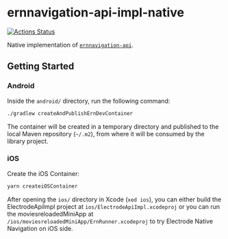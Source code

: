 # ernnavigation-api-impl-native

[![Actions Status][1]][2]

Native implementation of [`ernnavigation-api`][3].

## Getting Started

### Android

Inside the `android/` directory, run the following command:

```sh
./gradlew createAndPublishErnDevContainer
```

The container will be created in a temporary directory and published to the
local Maven repository (`~/.m2`), from where it will be consumed by the library
project.

### iOS

Create the iOS Container:

```sh
yarn createiOSContainer
```

After opening the `ios/` directory in Xcode (`xed ios`), you can either build
the ElectrodeApiImpl project at `ios/ElectrodeApiImpl.xcodeproj` or you can run
the moviesreloadedMiniApp at `/ios/moviesreloadedMiniApp/ErnRunner.xcodeproj`
to try Electrode Native Navigation on iOS side.

[1]: https://github.com/electrode-io/ernnavigation-api-impl-native/workflows/ci/badge.svg
[2]: https://github.com/electrode-io/ernnavigation-api-impl-native/actions
[3]: https://github.com/electrode-io/ern-navigation-api#electrode-native-navigation-api
